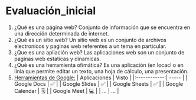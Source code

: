# Evaluación_inicial
1. ¿Qué es una página web?
Conjunto de información que se encuentra en una dirección determinada de internet.
2. ¿Qué es un sitio web? 
Un sitio web es un conjunto de archivos electronicos y paginas web referentes a un tema en particular.
3. ¿Que es una apliación web? 
Las aplicaciones web son un conjunto de paginas web estaticas y dinamicas.
4. ¿Qué es una herramienta ofimática?
Es una aplicación (en locacl o en linia que permite editar un texto, una hoja de cálculo, una presentación.
5. [Herramientas de Google:](https://www.google.com/intl/es-419/chrome/browser-tools/ "Haz clic aqui para visitar las herramientas de google")
| Aplicaciones | Visto |
|:------------:| ----- |
| Google Docs | ✅ |
| Google Slides | ✅ | 
| Google Sheets | ✅ |
| Google Calendar | 🗓️ |
| Google Meet | 💻 |
| ... | ... |
